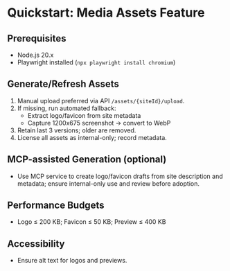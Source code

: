 # Quickstart: Media Assets Feature

## Prerequisites
- Node.js 20.x
- Playwright installed (`npx playwright install chromium`)

## Generate/Refresh Assets
1. Manual upload preferred via API `/assets/{siteId}/upload`.
2. If missing, run automated fallback:
   - Extract logo/favicon from site metadata
   - Capture 1200x675 screenshot → convert to WebP
3. Retain last 3 versions; older are removed.
4. License all assets as internal-only; record metadata.

## MCP-assisted Generation (optional)
- Use MCP service to create logo/favicon drafts from site description and metadata; ensure internal-only use and review before adoption.

## Performance Budgets
- Logo ≤ 200 KB; Favicon ≤ 50 KB; Preview ≤ 400 KB

## Accessibility
- Ensure alt text for logos and previews.

